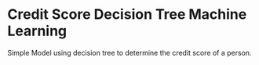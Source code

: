 # Credit Score Decision Tree Machine Learning
Simple Model using decision tree to determine the credit score of a person.

